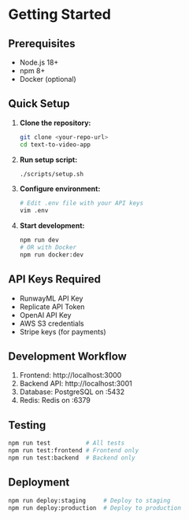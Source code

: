 # Getting Started

## Prerequisites

- Node.js 18+ 
- npm 8+
- Docker (optional)

## Quick Setup

1. **Clone the repository:**
   ```bash
   git clone <your-repo-url>
   cd text-to-video-app
   ```

2. **Run setup script:**
   ```bash
   ./scripts/setup.sh
   ```

3. **Configure environment:**
   ```bash
   # Edit .env file with your API keys
   vim .env
   ```

4. **Start development:**
   ```bash
   npm run dev
   # OR with Docker
   npm run docker:dev
   ```

## API Keys Required

- RunwayML API Key
- Replicate API Token  
- OpenAI API Key
- AWS S3 credentials
- Stripe keys (for payments)

## Development Workflow

1. Frontend: http://localhost:3000
2. Backend API: http://localhost:3001  
3. Database: PostgreSQL on :5432
4. Redis: Redis on :6379

## Testing

```bash
npm run test          # All tests
npm run test:frontend # Frontend only
npm run test:backend  # Backend only
```

## Deployment

```bash
npm run deploy:staging     # Deploy to staging
npm run deploy:production  # Deploy to production
```
